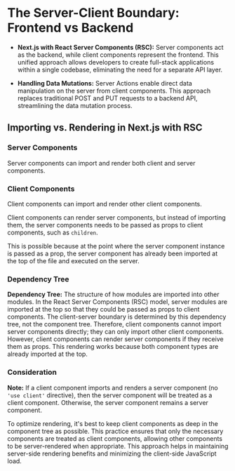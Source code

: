 # The Server-Client Boundary: Frontend vs Backend

- **Next.js with React Server Components (RSC):** Server components act as the backend, while client components represent the frontend. This unified approach allows developers to create full-stack applications within a single codebase, eliminating the need for a separate API layer.

- **Handling Data Mutations:** Server Actions enable direct data manipulation on the server from client components. This approach replaces traditional POST and PUT requests to a backend API, streamlining the data mutation process.

## Importing vs. Rendering in Next.js with RSC

### Server Components

Server components can import and render both client and server components.

### Client Components

Client components can import and render other client components.

Client components can render server components, but instead of importing them, the server components needs to be passed as props to client components, such as `children`.

This is possible because at the point where the server component instance is passed as a prop, the server component has already been imported at the top of the file and executed on the server.

### Dependency Tree

**Dependency Tree:** The structure of how modules are imported into other modules. In the React Server Components (RSC) model, server modules are imported at the top so that they could be passed as props to client components. The client-server boundary is determined by this dependency tree, not the component tree. Therefore, client components cannot import server components directly; they can only import other client components. However, client components can render server components if they receive them as props. This rendering works because both component types are already imported at the top.

### Consideration

**Note:** If a client component imports and renders a server component (no `'use client'` directive), then the server component will be treated as a client component. Otherwise, the server component remains a server component.

To optimize rendering, it's best to keep client components as deep in the component tree as possible. This practice ensures that only the necessary components are treated as client components, allowing other components to be server-rendered when appropriate. This approach helps in maintaining server-side rendering benefits and minimizing the client-side JavaScript load.
